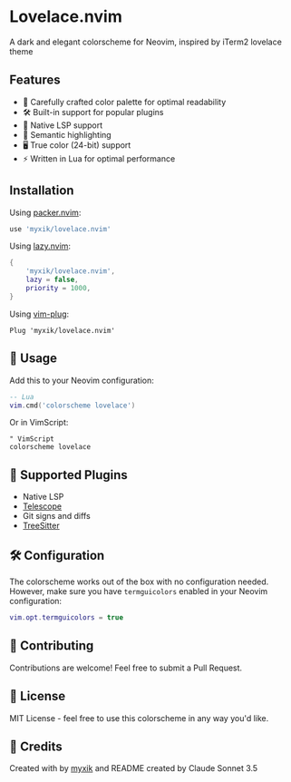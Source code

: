 # Lovelace.nvim

A dark and elegant colorscheme for Neovim, inspired by iTerm2 lovelace theme

## Features

- 🎨 Carefully crafted color palette for optimal readability
- 🛠️ Built-in support for popular plugins
- 🔌 Native LSP support
- 📝 Semantic highlighting
- 🖥️ True color (24-bit) support
- ⚡ Written in Lua for optimal performance

## Installation

Using [packer.nvim](https://github.com/wbthomason/packer.nvim):

```lua
use 'myxik/lovelace.nvim'
```

Using [lazy.nvim](https://github.com/folke/lazy.nvim):

```lua
{
    'myxik/lovelace.nvim',
    lazy = false,
    priority = 1000,
}
```

Using [vim-plug](https://github.com/junegunn/vim-plug):

```vim
Plug 'myxik/lovelace.nvim'
```

## 🚀 Usage

Add this to your Neovim configuration:

```lua
-- Lua
vim.cmd('colorscheme lovelace')
```

Or in VimScript:

```vim
" VimScript
colorscheme lovelace
```

## 🎨 Supported Plugins

- Native LSP
- [Telescope](https://github.com/nvim-telescope/telescope.nvim)
- Git signs and diffs
- [TreeSitter](https://github.com/nvim-treesitter/nvim-treesitter)

## 🛠️ Configuration

The colorscheme works out of the box with no configuration needed. However, make sure you have `termguicolors` enabled in your Neovim configuration:

```lua
vim.opt.termguicolors = true
```

## 🤝 Contributing

Contributions are welcome! Feel free to submit a Pull Request.

## 📝 License

MIT License - feel free to use this colorscheme in any way you'd like.

## 🙏 Credits

Created with by [myxik](https://github.com/myxik) and README created by Claude Sonnet 3.5